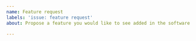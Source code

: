 ```yaml
---
name: Feature request
labels: 'issue: feature request'
about: Propose a feature you would like to see added in the software

---
```


<!--
Thank you for your feature request. If this is your first one,

Please remember to put ``` lines before and after any commands plus
output and code, like this:

Sample command line and output:
    ```
    $ echo output output output
    output output output
    ```

Sample code fragment:
    ```
    #include <stdio.h>

    int main()
    {
        printf("Hello world\n");
        return 0;
    }
    ```
-->

